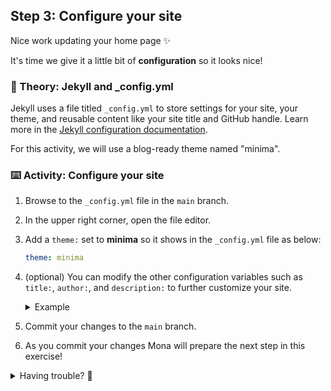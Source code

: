 ## Step 3: Configure your site

Nice work updating your home page :sparkles:

It's time we give it a little bit of **configuration** so it looks nice!

### 📖 Theory: Jekyll and \_config.yml

Jekyll uses a file titled `_config.yml` to store settings for your site, your theme, and reusable content like your site title and GitHub handle. Learn more in the [Jekyll configuration documentation](https://jekyllrb.com/docs/configuration/).

For this activity, we will use a blog-ready theme named "minima".

### ⌨️ Activity: Configure your site

1. Browse to the `_config.yml` file in the `main` branch.
1. In the upper right corner, open the file editor.
1. Add a `theme:` set to **minima** so it shows in the `_config.yml` file as below:

   ```yml
   theme: minima
   ```

1. (optional) You can modify the other configuration variables such as `title:`, `author:`, and `description:` to further customize your site.

   <details>
   <summary>Example </summary><br/>

   ```yml
   theme: minima
   title: {{ login }} 's personal blog
   description: This is where I share cooool stuff about my life
   author: {{ login }} 
   ```

   </details>

1. Commit your changes to the `main` branch.
1. As you commit your changes Mona will prepare the next step in this exercise!


<details>
<summary>Having trouble? 🤷</summary><br/>

- Make sure you are editing the `_config.yml` file in the `main` branch`.
- Double-check your YAML formatting. Indentation and colons matter!

</details>
